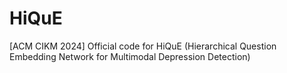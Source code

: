 # HiQuE
[ACM CIKM 2024] Official code for HiQuE (Hierarchical Question Embedding Network for Multimodal Depression Detection)
